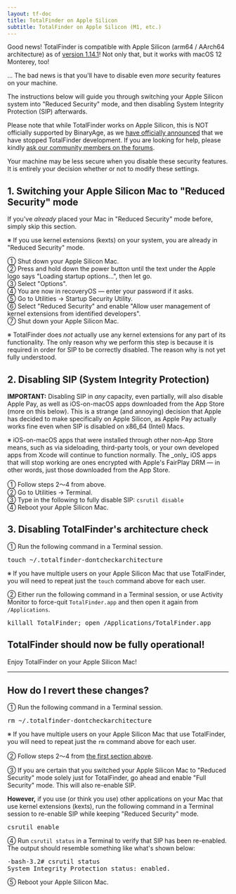 ```yaml
---
layout: tf-doc
title: TotalFinder on Apple Silicon
subtitle: TotalFinder on Apple Silicon (M1, etc.)
---
```


Good news! TotalFinder is compatible with Apple Silicon (arm64 / AArch64 architecture) as of [version 1.14.1](https://totalfinder.binaryage.com/beta-changes#1.14.1)! Not only that, but it works with macOS 12 Monterey, too!

… The bad news is that you'll have to disable even _more_ security features on your machine.

The instructions below will guide you through switching your Apple Silicon system into "Reduced Security" mode, and then disabling System Integrity Protection (SIP) afterwards.

<p class="info-box compatibility">
Please note that while TotalFinder works on Apple Silicon, this is NOT officially supported by BinaryAge, as we <a href="https://blog.binaryage.com/totalfinder-totalspaces-future">have officially announced</a> that we have stopped TotalFinder development. If you are looking for help, please kindly <a href="https://discuss.binaryage.com/">ask our community members on the forums</a>.
</p>

<p class="info-box exclamation">
Your machine may be less secure when you disable these security features. It is entirely your decision whether or not to modify these settings.
</p>

## 1. Switching your Apple Silicon Mac to "Reduced Security" mode

If you've _already_ placed your Mac in "Reduced Security" mode before, simply skip this section.

※ If you use kernel extensions (kexts) on your system, you are already in "Reduced Security" mode.

① Shut down your Apple Silicon Mac.  
② Press and hold down the power button until the text under the Apple logo says "Loading startup options…", then let go.  
③ Select "Options".  
④ You are now in recoveryOS — enter your password if it asks.  
⑤ Go to Utilities → Startup Security Utility.  
⑥ Select "Reduced Security" and enable "Allow user management of kernel extensions from identified developers".  
⑦ Shut down your Apple Silicon Mac.  

<p class="info-box compatibility">
※ TotalFinder does <i>not</i> actually use any kernel extensions for any part of its functionality. The only reason why we perform this step is because it is required in order for SIP to be correctly disabled. The reason why is not yet fully understood.
</p>

## 2. Disabling SIP (System Integrity Protection)

<p class="info-box exclamation">
<b>IMPORTANT:</b> Disabling SIP in <i>any</i> capacity, even partially, will also disable Apple Pay, as well as iOS-on-macOS apps downloaded from the App Store (more on this below). This is a strange (and annoying) decision that Apple has decided to make specifically on Apple Silicon, as Apple Pay actually works fine even when SIP is disabled on x86_64 (Intel) Macs.
</p>

<p class="info-box compatibility">
※ iOS-on-macOS apps that were installed through other non-App Store means, such as via sideloading, third-party tools, or your own developed apps from Xcode will continue to function normally. The _only_ iOS apps that will stop working are ones encrypted with Apple's FairPlay DRM — in other words, just those downloaded from the App Store.
</p>

① Follow steps 2〜4 from above.  
② Go to Utilities → Terminal.  
③ Type in the following to fully disable SIP: `csrutil disable`  
④ Reboot your Apple Silicon Mac.

## 3. Disabling TotalFinder's architecture check

① Run the following command in a Terminal session.
<pre class="terminal">
touch ~/.totalfinder-dontcheckarchitecture
</pre>

※ If you have multiple users on your Apple Silicon Mac that use TotalFinder, you will need to repeat just the `touch` command above for each user.

② Either run the following command in a Terminal session, or use Activity Monitor to force-quit `TotalFinder.app` and then open it again from `/Applications`.
<pre class="terminal">
killall TotalFinder; open /Applications/TotalFinder.app
</pre>

## TotalFinder should now be fully operational!

Enjoy TotalFinder on your Apple Silicon Mac!

---

## How do I revert these changes?

① Run the following command in a Terminal session.
<pre class="terminal">
rm ~/.totalfinder-dontcheckarchitecture
</pre>

※ If you have multiple users on your Apple Silicon Mac that use TotalFinder, you will need to repeat just the `rm` command above for each user.

② Follow steps 2〜4 from [the first section above](#mark-1-switching-your-apple-silicon-mac-to-reduced-security-mode).

③ If you are certain that you switched your Apple Silicon Mac to "Reduced Security" mode solely just for TotalFinder, go ahead and enable "Full Security" mode. This will also re-enable SIP.

**However,** if you use (or think you use) other applications on your Mac that use kernel extensions (kexts), run the following command in a Terminal session to re-enable SIP while keeping "Reduced Security" mode.
<pre class="terminal">
csrutil enable
</pre>

④ Run `csrutil status` in a Terminal to verify that SIP has been re-enabled. The output should resemble something like what's shown below:
<pre class="terminal">
-bash-3.2# csrutil status
System Integrity Protection status: enabled.
</pre>

⑤ Reboot your Apple Silicon Mac.
